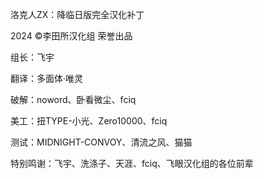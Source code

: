 洛克人ZX：降临日版完全汉化补丁

2024 ©李田所汉化组 荣誉出品

组长：飞宇

翻译：多面体·唯灵

破解：noword、卧看微尘、fciq

美工：扭TYPE-小光、Zero10000、fciq

测试：MIDNIGHT-CONVOY、清流之风、猫猫

特别鸣谢：飞宇、洗涤子、天涯、fciq、飞眼汉化组的各位前辈
